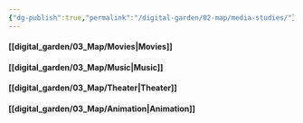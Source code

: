 ```yaml
---
{"dg-publish":true,"permalink":"/digital-garden/02-map/media-studies/"}
---
```


#### [[digital_garden/03_Map/Movies\|Movies]]
#### [[digital_garden/03_Map/Music\|Music]]

#### [[digital_garden/03_Map/Theater\|Theater]]

#### [[digital_garden/03_Map/Animation\|Animation]]

